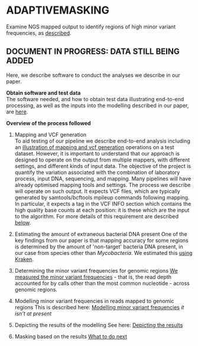 # ADAPTIVEMASKING

Examine NGS mapped output to identify regions of high minor variant frequencies, as [described]( 
https://www.biorxiv.org/content/early/2018/01/23/252460).

## DOCUMENT IN PROGRESS: DATA STILL BEING ADDED
Here, we describe software to conduct the analyses we describe in our paper.

__Obtain software and test data__   
The software needed, and how to obtain test data illustrating end-to-end processing, as well as the inputs into the modelling described in our paper, are [here](doc/Prerequisites.md).  

__Overview of the process followed__  
1. Mapping and VCF generation  
To aid testing of our pipeline we describe end-to-end analysis including an [illustration of mapping and vcf generation](doc/map2vcf.md) operations on a test dataset.
However, it is important to understand that our approach is designed to operate on the output from multiple mappers, with different settings, and different kinds of input data.
The objective of the project is quantify the variation associated with the combination of laboratory process, input DNA, sequencing, and mapping.
Many pipelines will have already optimised mapping tools and settings.  The process we describe will operate on such output.
It expects VCF files, which are typically generated by samtools/bcftools mpileup commands following mapping.  In particular, it expects a tag in the VCF INFO section which contains the high quality base counts at each position: it is these which are the input to the algorithm.
For more details of this requirement are described [below](doc/extractmaf.md).

2. Estimating the amount of extraneous bacterial DNA present
One of the key findings from our paper is that mapping accuracy for some regions is determined by the amount of 'non-target' bacteria DNA present, in our case from species other than *Mycobacteria*.
We estimated this [using Kraken](doc/kraken.md).

3. Determining the minor variant frequencies for genomic regions
[We measured the minor variant frequencies](doc/extractmaf.md) - that is, the read depth accounted for by calls other than the most common nucleotide - across genomic regions.

4. Modelling minor variant frequencies in reads mapped to genomic regions 
This is described here: [Modelling minor variant frequencies](doc/model_maf.md)
*it isn't at present*

5. Depicting the results of the modelling
See here: [Depicting the results](doc/depict.md)

6. Masking based on the results
[What to do next](doc/next.md) 


